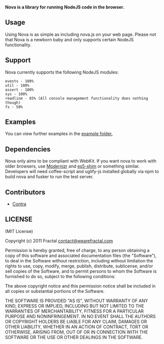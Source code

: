 **Nova is a library for running NodeJS code in the browser.**

## Usage

Using Nova is as simple as including nova.js on your web page. Please not that Nova is a newborn baby and only supports certain NodeJS functionality.

## Support

Nova currently supports the following NodeJS modules:

```
events - 100%
util - 100%
assert - 100%
sys - 100%
readline - 85% (All console management functionality does nothing though)
fs - 50%
```

## Examples

You can view further examples in the [example folder.](https://github.com/wearefractal/nova/tree/master/examples)

## Dependencies

Nova only aims to be compliant with WebKit. If you want nova to work with older browsers, use [Modernizr](http://www.modernizr.com/) and [es5-shim](https://github.com/kriskowal/es5-shim) or something similar.
Developers will need coffee-script and uglify-js installed globally via npm to build nova and fusker to run the test server.

## Contributors

- [Contra](https://github.com/Contra)

## LICENSE

(MIT License)

Copyright (c) 2011 Fractal <contact@wearefractal.com>

Permission is hereby granted, free of charge, to any person obtaining
a copy of this software and associated documentation files (the
"Software"), to deal in the Software without restriction, including
without limitation the rights to use, copy, modify, merge, publish,
distribute, sublicense, and/or sell copies of the Software, and to
permit persons to whom the Software is furnished to do so, subject to
the following conditions:

The above copyright notice and this permission notice shall be
included in all copies or substantial portions of the Software.

THE SOFTWARE IS PROVIDED "AS IS", WITHOUT WARRANTY OF ANY KIND,
EXPRESS OR IMPLIED, INCLUDING BUT NOT LIMITED TO THE WARRANTIES OF
MERCHANTABILITY, FITNESS FOR A PARTICULAR PURPOSE AND
NONINFRINGEMENT. IN NO EVENT SHALL THE AUTHORS OR COPYRIGHT HOLDERS BE
LIABLE FOR ANY CLAIM, DAMAGES OR OTHER LIABILITY, WHETHER IN AN ACTION
OF CONTRACT, TORT OR OTHERWISE, ARISING FROM, OUT OF OR IN CONNECTION
WITH THE SOFTWARE OR THE USE OR OTHER DEALINGS IN THE SOFTWARE.
